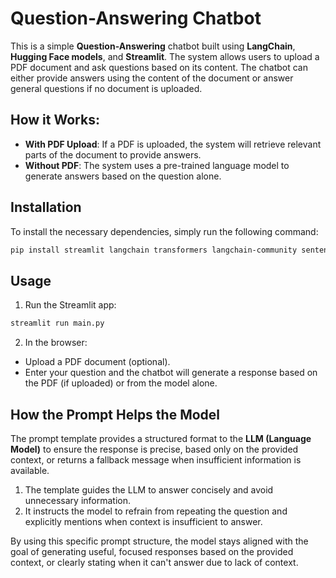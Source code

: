 # Question-Answering Chatbot

This is a simple **Question-Answering** chatbot built using **LangChain**, **Hugging Face models**, and **Streamlit**. The system allows users to upload a PDF document and ask questions based on its content. The chatbot can either provide answers using the content of the document or answer general questions if no document is uploaded.

## How it Works:
- **With PDF Upload**: If a PDF is uploaded, the system will retrieve relevant parts of the document to provide answers.
- **Without PDF**: The system uses a pre-trained language model to generate answers based on the question alone.

## Installation

To install the necessary dependencies, simply run the following command:

```bash
pip install streamlit langchain transformers langchain-community sentence-transformers faiss-gpu faiss-cpu torch
```
## Usage
1. Run the Streamlit app:

```bash
streamlit run main.py
```

2. In the browser:
- Upload a PDF document (optional).
- Enter your question and the chatbot will generate a response based on the PDF (if uploaded) or from the model alone.

## How the Prompt Helps the Model
The prompt template provides a structured format to the **LLM (Language Model)** to ensure the response is precise, based only on the provided context, or returns a fallback message when insufficient information is available.

1. The template guides the LLM to answer concisely and avoid unnecessary information.
2. It instructs the model to refrain from repeating the question and explicitly mentions when context is insufficient to answer.
   
By using this specific prompt structure, the model stays aligned with the goal of generating useful, focused responses based on the provided context, or clearly stating when it can't answer due to lack of context.

